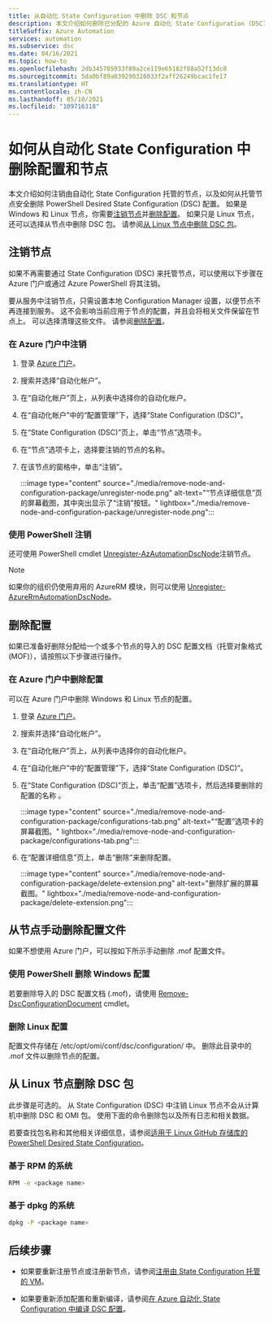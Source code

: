 ```yaml
---
title: 从自动化 State Configuration 中删除 DSC 和节点
description: 本文介绍如何删除已分配的 Azure 自动化 State Configuration (DSC) 配置文档以及如何注销托管节点。
titleSuffix: Azure Automation
services: automation
ms.subservice: dsc
ms.date: 04/16/2021
ms.topic: how-to
ms.openlocfilehash: 2db345705933f89a2ce119e65182f88a52f13dc8
ms.sourcegitcommit: 5da0bf89a039290326033f2aff26249bcac1fe17
ms.translationtype: HT
ms.contentlocale: zh-CN
ms.lasthandoff: 05/10/2021
ms.locfileid: "109716318"
---
```

# <a name="how-to-remove-a-configuration-and-node-from-automation-state-configuration"></a>如何从自动化 State Configuration 中删除配置和节点

本文介绍如何注销由自动化 State Configuration 托管的节点，以及如何从托管节点安全删除 PowerShell Desired State Configuration (DSC) 配置。 如果是 Windows 和 Linux 节点，你需要[注销节点](#unregister-a-node)并[删除配置](#delete-a-configuration-from-the-azure-portal)。 如果只是 Linux 节点，还可以选择从节点中删除 DSC 包。 请参阅[从 Linux 节点中删除 DSC 包](#remove-the-dsc-package-from-a-linux-node)。

## <a name="unregister-a-node"></a>注销节点

如果不再需要通过 State Configuration (DSC) 来托管节点，可以使用以下步骤在 Azure 门户或通过 Azure PowerShell 将其注销。

要从服务中注销节点，只需设置本地 Configuration Manager 设置，以便节点不再连接到服务。 这不会影响当前应用于节点的配置，并且会将相关文件保留在节点上。 可以选择清理这些文件。 请参阅[删除配置](#delete-a-configuration)。

### <a name="unregister-in-the-azure-portal"></a>在 Azure 门户中注销

1. 登录 [Azure 门户](https://portal.azure.com)。
1. 搜索并选择“自动化帐户”。
1. 在“自动化帐户”页上，从列表中选择你的自动化帐户。
1. 在“自动化帐户”中的“配置管理”下，选择“State Configuration (DSC)”。 
1. 在“State Configuration (DSC)”页上，单击“节点”选项卡。 
1. 在“节点”选项卡上，选择要注销的节点的名称。
1. 在该节点的窗格中，单击“注销”。

   :::image type="content" source="./media/remove-node-and-configuration-package/unregister-node.png" alt-text="“节点详细信息”页的屏幕截图，其中突出显示了“注销”按钮。" lightbox="./media/remove-node-and-configuration-package/unregister-node.png":::

### <a name="unregister-using-powershell"></a>使用 PowerShell 注销

还可使用 PowerShell cmdlet [Unregister-AzAutomationDscNode](/powershell/module/az.automation/unregister-azautomationdscnode)注销节点。

>[!NOTE]
>如果你的组织仍使用弃用的 AzureRM 模块，则可以使用 [Unregister-AzureRmAutomationDscNode](/powershell/module/azurerm.automation/unregister-azurermautomationdscnode)。

## <a name="delete-a-configuration"></a>删除配置

如果已准备好删除分配给一个或多个节点的导入的 DSC 配置文档（托管对象格式 (MOF)），请按照以下步骤进行操作。

### <a name="delete-a-configuration-from-the-azure-portal"></a>在 Azure 门户中删除配置

可以在 Azure 门户中删除 Windows 和 Linux 节点的配置。

1. 登录 [Azure 门户](https://portal.azure.com)。
1. 搜索并选择“自动化帐户”。
1. 在“自动化帐户”页上，从列表中选择你的自动化帐户。
1. 在“自动化帐户”中的“配置管理”下，选择“State Configuration (DSC)”。 
1. 在“State Configuration (DSC)”页上，单击“配置”选项卡，然后选择要删除的配置的名称 。

   :::image type="content" source="./media/remove-node-and-configuration-package/configurations-tab.png" alt-text="“配置”选项卡的屏幕截图。" lightbox="./media/remove-node-and-configuration-package/configurations-tab.png":::

1. 在“配置详细信息”页上，单击“删除”来删除配置。

   :::image type="content" source="./media/remove-node-and-configuration-package/delete-extension.png" alt-text="删除扩展的屏幕截图。" lightbox="./media/remove-node-and-configuration-package/delete-extension.png":::

## <a name="manually-delete-a-configuration-file-from-a-node"></a>从节点手动删除配置文件

如果不想使用 Azure 门户，可以按如下所示手动删除 .mof 配置文件。

### <a name="delete-a-windows-configuration-using-powershell"></a>使用 PowerShell 删除 Windows 配置

若要删除导入的 DSC 配置文档 (.mof)，请使用 [Remove-DscConfigurationDocument](/powershell/module/psdesiredstateconfiguration/remove-dscconfigurationdocument) cmdlet。

### <a name="delete-a-linux-configuration"></a>删除 Linux 配置

配置文件存储在 /etc/opt/omi/conf/dsc/configuration/ 中。 删除此目录中的 .mof 文件以删除节点的配置。

## <a name="remove-the-dsc-package-from-a-linux-node"></a>从 Linux 节点删除 DSC 包

此步骤是可选的。 从 State Configuration (DSC) 中注销 Linux 节点不会从计算机中删除 DSC 和 OMI 包。 使用下面的命令删除包以及所有日志和相关数据。

若要查找包名称和其他相关详细信息，请参阅[适用于 Linux GitHub 存储库的 PowerShell Desired State Configuration](https://github.com/Microsoft/PowerShell-DSC-for-Linux)。

### <a name="rpm-based-systems"></a>基于 RPM 的系统

```bash
RPM -e <package name>
``` 

### <a name="dpkg-based-systems"></a>基于 dpkg 的系统

```bash
dpkg -P <package name>
```

 ## <a name="next-steps"></a>后续步骤

- 如果要重新注册节点或注册新节点，请参阅[注册由 State Configuration 托管的 VM](../tutorial-configure-servers-desired-state.md#register-a-vm-to-be-managed-by-state-configuration)。

- 如果要重新添加配置和重新编译，请参阅[在 Azure 自动化 State Configuration 中编译 DSC 配置](../automation-dsc-compile.md)。